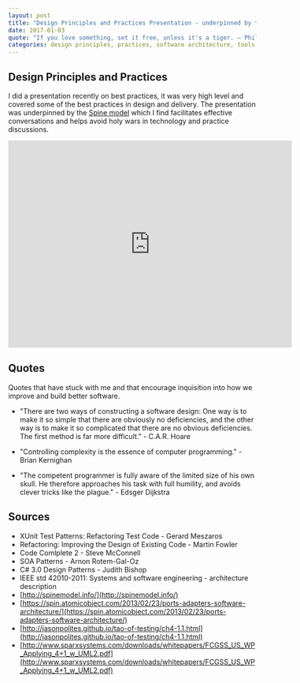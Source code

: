 ```yaml
---
layout: post 
title: "Design Principles and Practices Presentation - underpinned by the Spine model" 
date: 2017-01-03
quote: "If you love something, set it free, unless it's a tiger. — Phil Dunphy [Phil’s - osophy]"
categories: design principles, practices, software architecture, tools, spine model, models, kructhen 4+1, viewmodels
---
```

  
## Design Principles and Practices

I did a presentation recently on best practices, it was very high level and covered some of the best practices in design and delivery. The presentation was underpinned by the [Spine model](http://spinemodel.info/) which I find facilitates effective conversations and helps avoid holy wars in technology and practice discussions.

<iframe src="http://www.slides.com/philip_slides/deck-2/embed" width="576" height="420" scrolling="no" frameborder="0" webkitallowfullscreen mozallowfullscreen allowfullscreen></iframe>
  

## Quotes 

Quotes that have stuck with me and that encourage inquisition into how we improve and build better software.

 * "There are two ways of constructing a software design: One way is to make it so simple that there are obviously no deficiencies, and the other way is to make it so complicated that there are no obvious deficiencies. The first method is far more difficult." - C.A.R. Hoare   

 * "Controlling complexity is the essence of computer programming." -   Brian Kernighan 

 * "The competent programmer is fully aware of the limited size of his own skull. He therefore approaches his task with full humility, and avoids clever tricks like the plague."   - Edsger Dijkstra

## Sources
 * XUnit Test Patterns: Refactoring Test Code - Gerard Meszaros
 * Refactoring: Improving the Design of Existing Code - Martin Fowler
 * Code Comlplete 2 - Steve McConnell
 * SOA Patterns - Arnon Rotem-Gal-Oz
 * C# 3.0 Design Patterns - Judith Bishop
 * IEEE std 42010-2011: Systems and software engineering - architecture description
 * [http://spinemodel.info/](http://spinemodel.info/)
 * [https://spin.atomicobject.com/2013/02/23/ports-adapters-software-architecture/](https://spin.atomicobject.com/2013/02/23/ports-adapters-software-architecture/)
 * [http://jasonpolites.github.io/tao-of-testing/ch4-1.1.html](http://jasonpolites.github.io/tao-of-testing/ch4-1.1.html)
 * [http://www.sparxsystems.com/downloads/whitepapers/FCGSS_US_WP_Applying_4+1_w_UML2.pdf](http://www.sparxsystems.com/downloads/whitepapers/FCGSS_US_WP_Applying_4+1_w_UML2.pdf)

